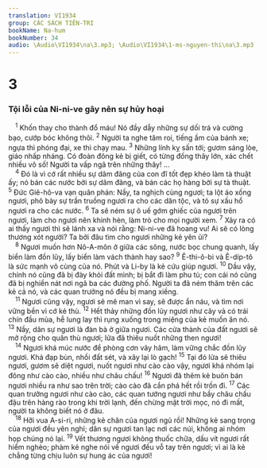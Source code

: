 ```yaml
---
translation: VI1934
group: CÁC SÁCH TIÊN-TRI
bookName: Na-hum 
bookNumber: 34
audio: \Audio\VI1934\na\3.mp3; \Audio\VI1934\1-ms-nguyen-thi\na\3.mp3
---
```


<div class="title"><h1>3</h1><h3>Tội lỗi của Ni-ni-ve gây nên sự hủy hoại</h3></div>
<span class="verse na_3_1"> <sup>1</sup> Khốn thay cho thành đổ máu! Nó đầy dẫy những sự dối trá và cường bạo, cướp bóc không thôi. </span>
<span class="verse na_3_2"><sup>2</sup> Người ta nghe tăm roi, tiếng ầm của bánh xe; ngựa thì phóng đại, xe thì chạy mau. </span>
<span class="verse na_3_3"><sup>3</sup> Những lính kỵ sấn tới; gươm sáng lòe, giáo nhấp nháng. Có đoàn đông kẻ bị giết, có từng đống thây lớn, xác chết nhiều vô số! Người ta vấp ngã trên những thây! … <br/></span>
<span class="verse na_3_4"> <sup>4</sup> Đó là vì cớ rất nhiều sự dâm đãng của con đĩ tốt đẹp khéo làm tà thuật ấy; nó bán các nước bởi sự dâm đãng, và bán các họ hàng bởi sự tà thuật. </span>
<span class="verse na_3_5"><sup>5</sup> Đức Giê-hô-va vạn quân phán: Nầy, ta nghịch cùng ngươi; ta lột áo xống ngươi, phô bày sự trần truồng ngươi ra cho các dân tộc, và tỏ sự xấu hổ ngươi ra cho các nước. </span>
<span class="verse na_3_6"><sup>6</sup> Ta sẽ ném sự ô uế gớm ghiếc của ngươi trên ngươi, làm cho ngươi nên khinh hèn, làm trò cho mọi người xem. </span>
<span class="verse na_3_7"><sup>7</sup> Xảy ra có ai thấy ngươi thì sẽ lánh xa và nói rằng: Ni-ni-ve đã hoang vu! Ai sẽ có lòng thương xót người? Ta bởi đâu tìm cho ngươi những kẻ yên ủi? <br/></span>
<span class="verse na_3_8"> <sup>8</sup> Ngươi muốn hơn Nô-A-môn ở giữa các sông, nước bọc chung quanh, lấy biển làm đồn lũy, lấy biển làm vách thành hay sao? </span>
<span class="verse na_3_9"><sup>9</sup> Ê-thi-ô-bi và Ê-díp-tô là sức mạnh vô cùng của nó. Phút và Li-by là kẻ cứu giúp ngươi. </span>
<span class="verse na_3_10"><sup>10</sup> Dầu vậy, chính nó cũng đã bị đày khỏi đất mình; bị bắt đi làm phu tù; con cái nó cũng đã bị nghiền nát nơi ngã ba các đường phố. Người ta đã ném thăm trên các kẻ cả nó, và các quan trưởng nó đều bị mang xiềng. <br/></span>
<span class="verse na_3_11"> <sup>11</sup> Ngươi cũng vậy, ngươi sẽ mê man vì say, sẽ được ẩn náu, và tìm nơi vững bền vì cớ kẻ thù. </span>
<span class="verse na_3_12"><sup>12</sup> Hết thảy những đồn lũy ngươi như cây vả có trái chín đầu mùa, hễ lung lay thì rụng xuống trong miệng của kẻ muốn ăn nó. </span>
<span class="verse na_3_13"><sup>13</sup> Nầy, dân sự ngươi là đàn bà ở giữa ngươi. Các cửa thành của đất ngươi sẽ mở rộng cho quân thù ngươi; lửa đã thiêu nuốt những then ngươi! <br/></span>
<span class="verse na_3_14"> <sup>14</sup> Ngươi khá múc nước để phòng cơn vây hãm, làm vững chắc đồn lũy ngươi. Khá đạp bùn, nhồi đất sét, và xây lại lò gạch! </span>
<span class="verse na_3_15"><sup>15</sup> Tại đó lửa sẽ thiêu ngươi, gươm sẽ diệt ngươi, nuốt ngươi như cào cào vậy, ngươi khá nhóm lại đông như cào cào, nhiều như châu chấu! </span>
<span class="verse na_3_16"><sup>16</sup> Ngươi đã thêm kẻ buôn bán ngươi nhiều ra như sao trên trời; cào cào đã cắn phá hết rồi trốn đi. </span>
<span class="verse na_3_17"><sup>17</sup> Các quan trưởng ngươi như cào cào, các quan tướng ngươi như bầy châu chấu đậu trên hàng rào trong khi trời lạnh, đến chừng mặt trời mọc, nó đi mất, người ta không biết nó ở đâu. <br/></span>
<span class="verse na_3_18"> <sup>18</sup> Hỡi vua A-si-ri, những kẻ chăn của ngươi ngủ rồi! Những kẻ sang trọng của ngươi đều yên nghỉ; dân sự ngươi tan lạc nơi các núi, không ai nhóm họp chúng nó lại. </span>
<span class="verse na_3_19"><sup>19</sup> Vết thương ngươi không thuốc chữa, dấu vít ngươi rất hiểm nghèo; phàm kẻ nghe nói về ngươi đều vỗ tay trên ngươi; vì ai là kẻ chẳng từng chịu luôn sự hung ác của ngươi! <br/></span>
